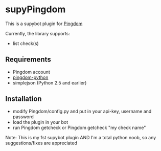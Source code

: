 supyPingdom
=====================
This is a supybot plugin for [Pingdom](http://pingdom.com)

Currently, the library supports:

* list check(s)

Requirements
--------------------
- Pingdom account
- [pingdom-python](https://github.com/EA2D/pingdom-python)
- simplejson (Python 2.5 and earlier)


Installation
--------------------
* modify Pingdom/config.py and put in your api-key, username and password
* load the plugin in your bot
* run Pingdom getcheck or Pingdom getcheck "my check name" 


Note: This is my 1st supybot plugin AND I'm a total python noob, so any suggestions/fixes are appreciated